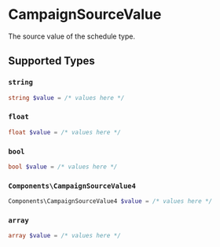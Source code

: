 # CampaignSourceValue

The source value of the schedule type.


## Supported Types

### `string`

```php
string $value = /* values here */
```

### `float`

```php
float $value = /* values here */
```

### `bool`

```php
bool $value = /* values here */
```

### `Components\CampaignSourceValue4`

```php
Components\CampaignSourceValue4 $value = /* values here */
```

### `array`

```php
array $value = /* values here */
```

